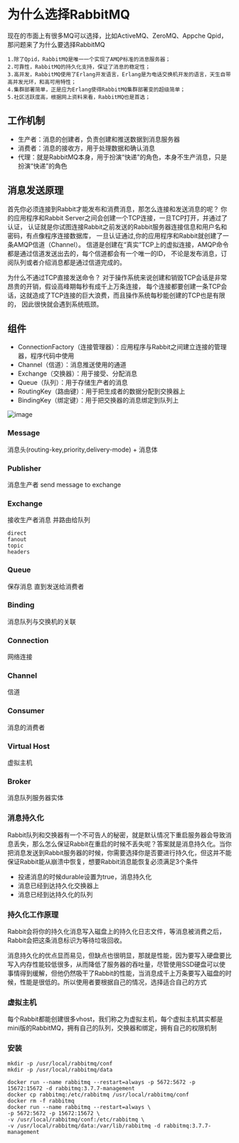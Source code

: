 # 为什么选择RabbitMQ

现在的市面上有很多MQ可以选择，比如ActiveMQ、ZeroMQ、Appche Qpid，那问题来了为什么要选择RabbitMQ

    1.除了Qpid，RabbitMQ是唯一一个实现了AMQP标准的消息服务器；
    2.可靠性，RabbitMQ的持久化支持，保证了消息的稳定性；
    3.高并发，RabbitMQ使用了Erlang开发语言，Erlang是为电话交换机开发的语言，天生自带高并发光环，和高可用特性；
    4.集群部署简单，正是应为Erlang使得RabbitMQ集群部署变的超级简单；
    5.社区活跃度高，根据网上资料来看，RabbitMQ也是首选；

## 工作机制

- 生产者：消息的创建者，负责创建和推送数据到消息服务器
- 消费者：消息的接收方，用于处理数据和确认消息
- 代理：就是RabbitMQ本身，用于扮演“快递”的角色，本身不生产消息，只是扮演“快递”的角色

## 消息发送原理

首先你必须连接到Rabbit才能发布和消费消息，那怎么连接和发送消息的呢？
你的应用程序和Rabbit Server之间会创建一个TCP连接，一旦TCP打开，并通过了认证，
认证就是你试图连接Rabbit之前发送的Rabbit服务器连接信息和用户名和密码，有点像程序连接数据库，
一旦认证通过,你的应用程序和Rabbit就创建了一条AMQP信道（Channel）。
信道是创建在“真实”TCP上的虚拟连接，AMQP命令都是通过信道发送出去的，每个信道都会有一个唯一的ID，
不论是发布消息，订阅队列或者介绍消息都是通过信道完成的。

为什么不通过TCP直接发送命令？
对于操作系统来说创建和销毁TCP会话是非常昂贵的开销，假设高峰期每秒有成千上万条连接，
每个连接都要创建一条TCP会话，这就造成了TCP连接的巨大浪费，而且操作系统每秒能创建的TCP也是有限的，
因此很快就会遇到系统瓶颈。

## 组件

- ConnectionFactory（连接管理器）：应用程序与Rabbit之间建立连接的管理器，程序代码中使用
- Channel（信道）：消息推送使用的通道
- Exchange（交换器）：用于接受、分配消息
- Queue（队列）：用于存储生产者的消息
- RoutingKey（路由键）：用于把生成者的数据分配到交换器上
- BindingKey（绑定键）：用于把交换器的消息绑定到队列上

 ![image](https://gitee.com/heguangchuan/rainmeter/raw/master/img/rabbitmq/yuanli.png)

### Message

消息头(routing-key,priority,delivery-mode) + 消息体

### Publisher

消息生产者  send message to exchange

### Exchange

接收生产者消息 并路由给队列

    direct
    fanout
    topic
    headers

### Queue

保存消息 直到发送给消费者

### Binding

消息队列与交换机的关联

### Connection

网络连接

### Channel

信道

### Consumer

消息的消费者

### Virtual Host

虚拟主机

### Broker

消息队列服务器实体

### 消息持久化

Rabbit队列和交换器有一个不可告人的秘密，就是默认情况下重启服务器会导致消息丢失，那么怎么保证Rabbit在重启的时候不丢失呢？答案就是消息持久化。当你把消息发送到Rabbit服务器的时候，你需要选择你是否要进行持久化，但这并不能保证Rabbit能从崩溃中恢复，想要Rabbit消息能恢复必须满足3个条件

- 投递消息的时候durable设置为true，消息持久化
- 消息已经到达持久化交换器上
- 消息已经到达持久化的队列

### 持久化工作原理

Rabbit会将你的持久化消息写入磁盘上的持久化日志文件，等消息被消费之后，Rabbit会把这条消息标识为等待垃圾回收。
    

消息持久化的优点显而易见，但缺点也很明显，那就是性能，因为要写入硬盘要比写入内存性能较低很多，从而降低了服务器的吞吐量，尽管使用SSD硬盘可以使事情得到缓解，但他仍然吸干了Rabbit的性能，当消息成千上万条要写入磁盘的时候，性能是很低的。所以使用者要根据自己的情况，选择适合自己的方式

### 虚拟主机

每个Rabbit都能创建很多vhost，我们称之为虚拟主机，每个虚拟主机其实都是mini版的RabbitMQ，拥有自己的队列，交换器和绑定，拥有自己的权限机制

### 安装

    mkdir -p /usr/local/rabbitmq/conf
    mkdir -p /usr/local/rabbitmq/data

    docker run --name rabbitmq --restart=always -p 5672:5672 -p 15672:15672 -d rabbitmq:3.7.7-management
    docker cp rabbitmq:/etc/rabbitmq /usr/local/rabbitmq/conf
    docker rm -f rabbitmq 
    docker run --name rabbitmq --restart=always \
    -p 5672:5672 -p 15672:15672 \
    -v /usr/local/rabbitmq/conf:/etc/rabbitmq \
    -v /usr/local/rabbitmq/data:/var/lib/rabbitmq -d rabbitmq:3.7.7-management



​    